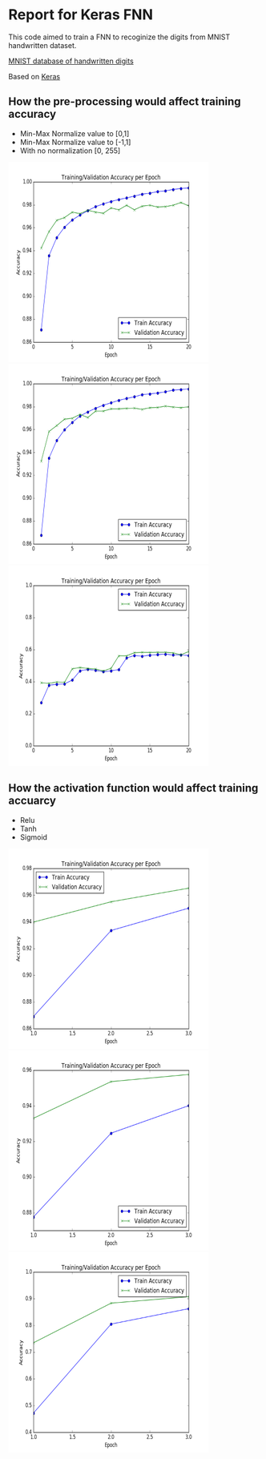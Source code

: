 Report for Keras FNN
==============
This code aimed to train a FNN to recoginize the digits from MNIST handwritten dataset.

[MNIST database of handwritten digits](http://yann.lecun.com/exdb/mnist/)

Based on [Keras](https://keras.io/)

## How the pre-processing would affect training accuracy
* Min-Max Normalize value to [0,1]
* Min-Max Normalize value to [-1,1]
* With no normalization [0, 255]

<img src="plots/deepLearning101/kerasKNN/TrainingValidationAccuarcy.png" width="400px" height="400px" />
<img src="plots/deepLearning101/kerasKNN/TrainingValidationAccuarcy-1to1.png" width="400px" height="400px" />
<img src="plots/deepLearning101/kerasKNN/TrainingValidationAccuarcy255.png" width="400px" height="400px" />

## How the activation function would affect training accuarcy

* Relu
* Tanh
* Sigmoid

<img src="plots/deepLearning101/kerasKNN/relu.png" width="400px" height="400px" />
<img src="plots/deepLearning101/kerasKNN/tanh.png" width="400px" height="400px" />
<img src="plots/deepLearning101/kerasKNN/sigmoid.png" width="400px" height="400px" />
